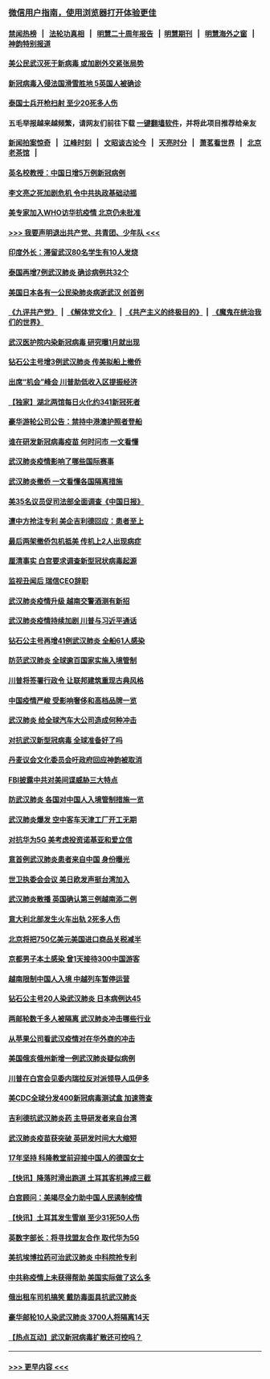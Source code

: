### [微信用户指南，使用浏览器打开体验更佳](https://github.com/gfw-breaker/banned-news1/blob/master/indexes/wechat-guide.md?t=0)
#### [禁闻热榜](热点新闻.md?t=0)  &nbsp;&nbsp;|&nbsp;&nbsp; [法轮功真相](https://github.com/gfw-breaker/truth/blob/master/README.md?t=0) &nbsp;&nbsp;|&nbsp;&nbsp; [明慧二十周年报告](https://github.com/gfw-breaker/mh-reports/blob/master/README.md?t=0) &nbsp;&nbsp;|&nbsp;&nbsp;[明慧期刊](https://github.com/gfw-breaker/mh-qikan) &nbsp;&nbsp;|&nbsp;&nbsp; [明慧海外之窗](https://github.com/gfw-breaker/mh-news/blob/master/README.md?t=0) &nbsp;&nbsp;|&nbsp;&nbsp; [神韵特别报道](https://github.com/gfw-breaker/mh-news/blob/master/shenyun.md?t=0)
#### [美公民武汉死于新病毒 或加剧外交紧张局势](../pages/nsc418/n11854331.md?t=02090933) 
#### [新冠病毒入侵法国滑雪胜地 5英国人被确诊](../pages/nsc418/n11854307.md?t=02090933) 
#### [泰国士兵开枪扫射 至少20死多人伤](../pages/nsc418/n11854276.md?t=02090933) 
#### 五毛举报越来越频繁，请网友们前往下载 [一键翻墙软件](https://github.com/gfw-breaker/ssr-accounts)，并将此项目推荐给亲友
#### [新闻拍案惊奇](https://github.com/gfw-breaker/banned-news1/blob/master/pages/link4.md) &nbsp;&nbsp;|&nbsp;&nbsp; [江峰时刻](https://github.com/gfw-breaker/banned-news1/blob/master/pages/link4.md) &nbsp;&nbsp;|&nbsp;&nbsp; [文昭谈古论今](https://github.com/gfw-breaker/banned-news1/blob/master/pages/link4.md) &nbsp;&nbsp;|&nbsp;&nbsp; [天亮时分](https://github.com/gfw-breaker/banned-news1/blob/master/pages/link4.md) &nbsp;&nbsp;|&nbsp;&nbsp; [萧茗看世界](https://github.com/gfw-breaker/banned-news1/blob/master/pages/link4.md) &nbsp;&nbsp;|&nbsp;&nbsp; [北京老茶馆](https://github.com/gfw-breaker/banned-news1/blob/master/pages/link4.md) &nbsp;&nbsp;|&nbsp;&nbsp; 
#### [英名校教授：中国日增5万例新冠病例](../pages/nsc418/n11854174.md?t=02090933) 
#### [李文亮之死加剧危机 令中共执政基础动摇](../pages/nsc418/n11854003.md?t=02090933) 
#### [美专家加入WHO访华抗疫情 北京仍未批准](../pages/nsc418/n11854043.md?t=02090933) 
#### [>>> 我要声明退出共产党、共青团、少年队 <<<](https://github.com/begood0513/goodnews/blob/master/quit/letter.md) 
#### [印度外长：滞留武汉80名学生有10人发烧](../pages/nsc418/n11853821.md?t=02090933) 
#### [泰国再增7例武汉肺炎 确诊病例共32个](../pages/nsc418/n11853808.md?t=02090933) 
#### [美国日本各有一公民染肺炎病逝武汉 创首例](../pages/nsc418/n11853509.md?t=02090933) 
#### [《九评共产党》](https://github.com/begood0513/9ping.md/blob/master/README.md) &nbsp;|&nbsp; [《解体党文化》](../../../../jtdwh.md/blob/master/README.md)  &nbsp;|&nbsp; [《共产主义的终极目的》](../../../../gczydzjmd.md/blob/master/README.md) &nbsp;|&nbsp; [《魔鬼在统治我们的世界》](../../../../mgztzwmdsj.md/blob/master/README.md) 
#### [武汉医护院内染新冠病毒 研究曝1月就出现](../pages/nsc418/n11852928.md?t=02090933) 
#### [钻石公主号增3例武汉肺炎 传美拟船上撤侨](../pages/nsc418/n11853240.md?t=02090933) 
#### [出席“机会”峰会 川普助低收入区提振经济](../pages/nsc418/n11853232.md?t=02090933) 
#### [【独家】湖北两馆每日火化约341新冠死者](../pages/nsc418/n11845444.md?t=02090933) 
#### [豪华游轮公司公告：禁持中港澳护照者登船](../pages/nsc418/n11852761.md?t=02090933) 
#### [谁在研发新冠病毒疫苗 何时问市 一文看懂](../pages/nsc418/n11852840.md?t=02090933) 
#### [武汉肺炎疫情影响了哪些国际赛事](../pages/nsc418/n11852441.md?t=02090933) 
#### [武汉肺炎撤侨 一文看懂各国隔离措施](../pages/nsc418/n11844216.md?t=02090933) 
#### [美35名议员促司法部全面调查《中国日报》](../pages/nsc418/n11852435.md?t=02090933) 
#### [遭中方抢注专利 美企吉利德回应：患者至上](../pages/nsc418/n11852037.md?t=02090933) 
#### [最后两架撤侨包机抵美 传机上2人出现病症](../pages/nsc418/n11852173.md?t=02090933) 
#### [厘清事实 白宫要求调查新型冠状病毒起源](../pages/nsc418/n11852106.md?t=02090933) 
#### [监视丑闻后 瑞信CEO辞职](../pages/nsc418/n11852127.md?t=02090933) 
#### [武汉肺炎疫情升级 越南交警酒测有新招](../pages/nsc418/n11851632.md?t=02090933) 
#### [武汉肺炎疫情持续加剧 川普与习近平通话](../pages/nsc418/n11851613.md?t=02090933) 
#### [钻石公主号再增41例武汉肺炎 全船61人感染](../pages/nsc418/n11850401.md?t=02090933) 
#### [防范武汉肺炎 全球逾百国家实施入境管制](../pages/nsc418/n11850557.md?t=02090933) 
#### [川普将签署行政令 让联邦建筑重现古典风格](../pages/nsc418/n11850654.md?t=02090933) 
#### [中国疫情严峻 受影响奢侈和高档品牌一览](../pages/nsc418/n11850319.md?t=02090933) 
#### [武汉肺炎 给全球汽车大公司造成何种冲击](../pages/nsc418/n11850056.md?t=02090933) 
#### [对抗武汉新型冠病毒 全球准备好了吗](../pages/nsc418/n11850142.md?t=02090933) 
#### [丹麦议会文化委员会吁政府回应神韵被取消](../pages/nsc418/n11849312.md?t=02090933) 
#### [FBI披露中共对美间谍威胁三大特点](../pages/nsc418/n11849700.md?t=02090933) 
#### [防武汉肺炎 各国对中国人入境管制措施一览](../pages/nsc418/n11838726.md?t=02090933) 
#### [武汉肺炎爆发 空中客车天津工厂开工无期](../pages/nsc418/n11849634.md?t=02090933) 
#### [对抗华为5G 美考虑投资诺基亚和爱立信](../pages/nsc418/n11849510.md?t=02090933) 
#### [意首例武汉肺炎患者来自中国 身份曝光](../pages/nsc418/n11849454.md?t=02090933) 
#### [世卫执委会会议 美日欧发声挺台湾加入](../pages/nsc418/n11849433.md?t=02090933) 
#### [武汉肺炎散播 英国确认第三例越南添二例](../pages/nsc418/n11849439.md?t=02090933) 
#### [意大利北部发生火车出轨 2死多人伤](../pages/nsc418/n11848999.md?t=02090933) 
#### [北京将把750亿美元美国进口商品关税减半](../pages/nsc418/n11848896.md?t=02090933) 
#### [京都男子本土感染 曾1天接待300中国游客](../pages/nsc418/n11848641.md?t=02090933) 
#### [越南限制中国人入境 中越列车暂停运营](../pages/nsc418/n11847844.md?t=02090933) 
#### [钻石公主号20人染武汉肺炎 日本病例达45](../pages/nsc418/n11847823.md?t=02090933) 
#### [两邮轮数千多人被隔离 武汉肺炎冲击哪些行业](../pages/nsc418/n11847456.md?t=02090933) 
#### [从苹果公司看武汉疫情对在华外商的冲击](../pages/nsc418/n11847586.md?t=02090933) 
#### [美国俄亥俄州新增一例武汉肺炎疑似病例](../pages/nsc418/n11847714.md?t=02090933) 
#### [川普在白宫会见委内瑞拉反对派领导人瓜伊多](../pages/nsc418/n11847391.md?t=02090933) 
#### [美CDC全球分发400新冠病毒测试盒 加速筛查](../pages/nsc418/n11847260.md?t=02090933) 
#### [吉利德抗武汉肺炎药 主导研发者来自台湾](../pages/nsc418/n11847064.md?t=02090933) 
#### [武汉肺炎疫苗获突破 英研发时间大大缩短](../pages/nsc418/n11846915.md?t=02090933) 
#### [17年坚持 科隆教堂前迎接中国人的德国女士](../pages/nsc418/n11846781.md?t=02090933) 
#### [【快讯】降落时滑出跑道 土耳其客机摔成三截](../pages/nsc418/n11847021.md?t=02090933) 
#### [白宫顾问：美竭尽全力助中国人民遏制疫情](../pages/nsc418/n11846756.md?t=02090933) 
#### [【快讯】土耳其发生雪崩 至少31死50人伤](../pages/nsc418/n11846680.md?t=02090933) 
#### [英数字部长：将寻找盟友合作 取代华为5G](../pages/nsc418/n11846485.md?t=02090933) 
#### [美抗埃博拉药可治武汉肺炎 中科院抢专利](../pages/nsc418/n11846409.md?t=02090933) 
#### [中共称疫情上未获得帮助 美国实际做了这么多](../pages/nsc418/n11846008.md?t=02090933) 
#### [俄出租车司机搞笑 戴防毒面具抗武汉肺炎](../pages/nsc418/n11845703.md?t=02090933) 
#### [豪华邮轮10人染武汉肺炎 3700人将隔离14天](../pages/nsc418/n11845543.md?t=02090933) 
#### [【热点互动】武汉新冠病毒扩散还可控吗？](../pages/nsc418/n11844750.md?t=02090933) 

----
#### [ >>> 更早内容 <<< ](../indexes/nsc418-earlier.md)
